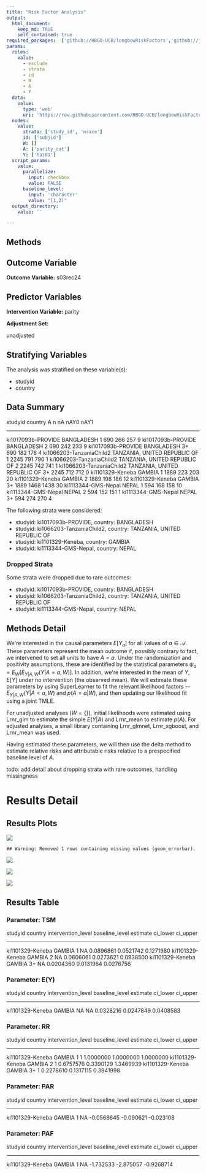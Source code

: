 ```yaml
---
title: "Risk Factor Analysis"
output: 
  html_document:
    keep_md: TRUE
    self_contained: true
required_packages:  ['github://HBGD-UCB/longbowRiskFactors','github://jeremyrcoyle/skimr@vector_types', 'github://tlverse/delayed']
params:
  roles:
    value:
      - exclude
      - strata
      - id
      - W
      - A
      - Y
  data: 
    value: 
      type: 'web'
      uri: 'https://raw.githubusercontent.com/HBGD-UCB/longbowRiskFactors/master/inst/sample_data/birthwt_data.rdata'
  nodes:
    value:
      strata: ['study_id', 'mrace']
      id: ['subjid']
      W: []
      A: ['parity_cat']
      Y: ['haz01']
  script_params:
    value:
      parallelize:
        input: checkbox
        value: FALSE
      baseline_level:
        input: 'character'
        value: "[1,2)"
  output_directory:
    value: ''

---
```








## Methods
## Outcome Variable

**Outcome Variable:** s03rec24

## Predictor Variables

**Intervention Variable:** parity

**Adjustment Set:**

unadjusted

## Stratifying Variables

The analysis was stratified on these variable(s):

* studyid
* country

## Data Summary

studyid                    country                        A        n     nA   nAY0   nAY1
-------------------------  -----------------------------  ---  -----  -----  -----  -----
ki1017093b-PROVIDE         BANGLADESH                     1      690    266    257      9
ki1017093b-PROVIDE         BANGLADESH                     2      690    242    233      9
ki1017093b-PROVIDE         BANGLADESH                     3+     690    182    178      4
ki1066203-TanzaniaChild2   TANZANIA, UNITED REPUBLIC OF   1     2245    791    790      1
ki1066203-TanzaniaChild2   TANZANIA, UNITED REPUBLIC OF   2     2245    742    741      1
ki1066203-TanzaniaChild2   TANZANIA, UNITED REPUBLIC OF   3+    2245    712    712      0
ki1101329-Keneba           GAMBIA                         1     1889    223    203     20
ki1101329-Keneba           GAMBIA                         2     1889    198    186     12
ki1101329-Keneba           GAMBIA                         3+    1889   1468   1438     30
ki1113344-GMS-Nepal        NEPAL                          1      594    168    158     10
ki1113344-GMS-Nepal        NEPAL                          2      594    152    151      1
ki1113344-GMS-Nepal        NEPAL                          3+     594    274    270      4


The following strata were considered:

* studyid: ki1017093b-PROVIDE, country: BANGLADESH
* studyid: ki1066203-TanzaniaChild2, country: TANZANIA, UNITED REPUBLIC OF
* studyid: ki1101329-Keneba, country: GAMBIA
* studyid: ki1113344-GMS-Nepal, country: NEPAL

### Dropped Strata

Some strata were dropped due to rare outcomes:

* studyid: ki1017093b-PROVIDE, country: BANGLADESH
* studyid: ki1066203-TanzaniaChild2, country: TANZANIA, UNITED REPUBLIC OF
* studyid: ki1113344-GMS-Nepal, country: NEPAL

## Methods Detail

We're interested in the causal parameters $E[Y_a]$ for all values of $a \in \mathcal{A}$. These parameters represent the mean outcome if, possibly contrary to fact, we intervened to set all units to have $A=a$. Under the randomization and positivity assumptions, these are identified by the statistical parameters $\psi_a=E_W[E_{Y|A,W}(Y|A=a,W)]$.  In addition, we're interested in the mean of $Y$, $E[Y]$ under no intervention (the observed mean). We will estimate these parameters by using SuperLearner to fit the relevant likelihood factors -- $E_{Y|A,W}(Y|A=a,W)$ and $p(A=a|W)$, and then updating our likelihood fit using a joint TMLE.

For unadjusted analyses ($W=\{\}$), initial likelihoods were estimated using Lrnr_glm to estimate the simple $E(Y|A)$ and Lrnr_mean to estimate $p(A)$. For adjusted analyses, a small library containing Lrnr_glmnet, Lrnr_xgboost, and Lrnr_mean was used.

Having estimated these parameters, we will then use the delta method to estimate relative risks and attributable risks relative to a prespecified baseline level of $A$.

todo: add detail about dropping strata with rare outcomes, handling missingness







# Results Detail

## Results Plots
![](/tmp/bd84da84-819f-439c-bda6-7f3991feb870/REPORT_files/figure-html/plot_tsm-1.png)<!-- -->


```
## Warning: Removed 1 rows containing missing values (geom_errorbar).
```

![](/tmp/bd84da84-819f-439c-bda6-7f3991feb870/REPORT_files/figure-html/plot_rr-1.png)<!-- -->

![](/tmp/bd84da84-819f-439c-bda6-7f3991feb870/REPORT_files/figure-html/plot_paf-1.png)<!-- -->

![](/tmp/bd84da84-819f-439c-bda6-7f3991feb870/REPORT_files/figure-html/plot_par-1.png)<!-- -->

## Results Table

### Parameter: TSM


studyid            country   intervention_level   baseline_level     estimate    ci_lower    ci_upper
-----------------  --------  -------------------  ---------------  ----------  ----------  ----------
ki1101329-Keneba   GAMBIA    1                    NA                0.0896861   0.0521742   0.1271980
ki1101329-Keneba   GAMBIA    2                    NA                0.0606061   0.0273621   0.0938500
ki1101329-Keneba   GAMBIA    3+                   NA                0.0204360   0.0131964   0.0276756


### Parameter: E(Y)


studyid            country   intervention_level   baseline_level     estimate    ci_lower    ci_upper
-----------------  --------  -------------------  ---------------  ----------  ----------  ----------
ki1101329-Keneba   GAMBIA    NA                   NA                0.0328216   0.0247849   0.0408583


### Parameter: RR


studyid            country   intervention_level   baseline_level     estimate    ci_lower    ci_upper
-----------------  --------  -------------------  ---------------  ----------  ----------  ----------
ki1101329-Keneba   GAMBIA    1                    1                 1.0000000   1.0000000   1.0000000
ki1101329-Keneba   GAMBIA    2                    1                 0.6757576   0.3390129   1.3469939
ki1101329-Keneba   GAMBIA    3+                   1                 0.2278610   0.1317115   0.3941998


### Parameter: PAR


studyid            country   intervention_level   baseline_level      estimate    ci_lower    ci_upper
-----------------  --------  -------------------  ---------------  -----------  ----------  ----------
ki1101329-Keneba   GAMBIA    1                    NA                -0.0568645   -0.090621   -0.023108


### Parameter: PAF


studyid            country   intervention_level   baseline_level     estimate    ci_lower     ci_upper
-----------------  --------  -------------------  ---------------  ----------  ----------  -----------
ki1101329-Keneba   GAMBIA    1                    NA                -1.732533   -2.875057   -0.9268714
